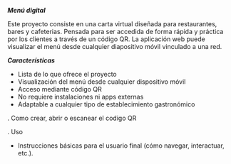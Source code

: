 ***Menú digital***

Este proyecto consiste en una carta virtual diseñada para restaurantes, bares y cafeterias. Pensada para ser accedida de forma rápida y práctica por los clientes a través de un código QR. La aplicación web puede visualizar el menú desde cualquier diapositivo móvil vinculado a una red. 

***Características***
- Lista de lo que ofrece el proyecto
- Visualización del menú desde cualquier dispositivo móvil
- Acceso mediante código QR
- No requiere instalaciones ni apps externas
- Adaptable a cualquier tipo de establecimiento gastronómico


. Como crear, abrir o escanear el codigo QR

. Uso

-  Instrucciones básicas para el usuario final (cómo navegar, interactuar, etc.).

